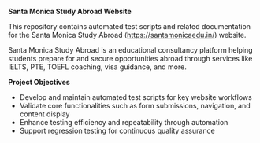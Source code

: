 **Santa Monica Study Abroad Website**

This repository contains automated test scripts and related documentation for the Santa Monica Study Abroad (https://santamonicaedu.in/) website. 

Santa Monica Study Abroad is an educational consultancy platform helping students prepare for and secure opportunities abroad through services like 
IELTS, PTE, TOEFL coaching, visa guidance, and more.

**Project Objectives**

- Develop and maintain automated test scripts for key website workflows  
- Validate core functionalities such as form submissions, navigation, and content display  
- Enhance testing efficiency and repeatability through automation  
- Support regression testing for continuous quality assurance
